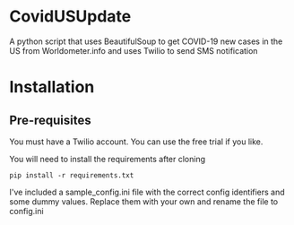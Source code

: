 # CovidUSUpdate
A python script that uses BeautifulSoup to get COVID-19 new cases in the US from Worldometer.info and uses Twilio to send SMS notification

# Installation
## Pre-requisites
You must have a Twilio account. You can use the free trial if you like.

You will need to install the requirements after cloning

    pip install -r requirements.txt

I've included a sample_config.ini file with the correct config identifiers and some dummy values. Replace them with your own and rename the file to config.ini